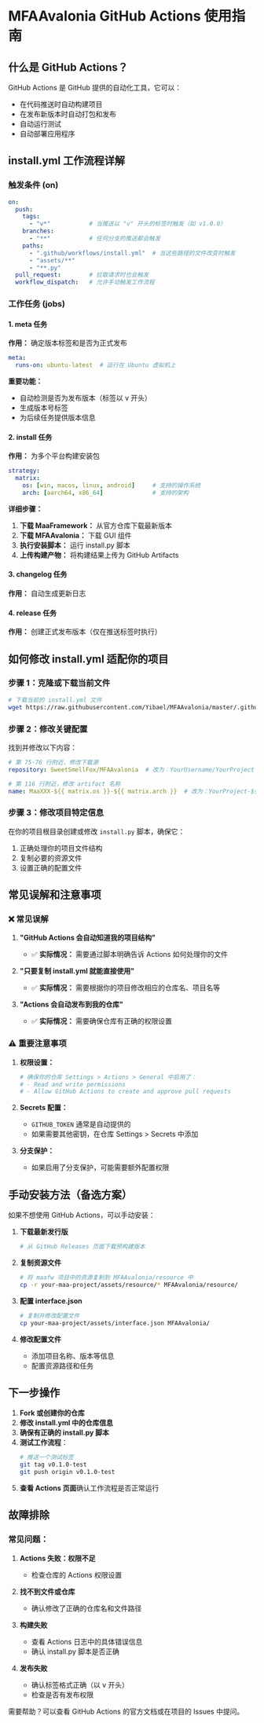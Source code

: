 # MFAAvalonia GitHub Actions 使用指南

## 什么是 GitHub Actions？

GitHub Actions 是 GitHub 提供的自动化工具，它可以：
- 在代码推送时自动构建项目
- 在发布新版本时自动打包和发布
- 自动运行测试
- 自动部署应用程序

## install.yml 工作流程详解

### 触发条件 (on)
```yaml
on:
  push:
    tags:
      - "v*"           # 当推送以 "v" 开头的标签时触发（如 v1.0.0）
    branches:
      - "**"           # 任何分支的推送都会触发
    paths:
      - ".github/workflows/install.yml"  # 当这些路径的文件改变时触发
      - "assets/**"
      - "**.py"
  pull_request:        # 拉取请求时也会触发
  workflow_dispatch:   # 允许手动触发工作流程
```

### 工作任务 (jobs)

#### 1. meta 任务
**作用：** 确定版本标签和是否为正式发布

```yaml
meta:
  runs-on: ubuntu-latest  # 运行在 Ubuntu 虚拟机上
```

**重要功能：**
- 自动检测是否为发布版本（标签以 v 开头）
- 生成版本号标签
- 为后续任务提供版本信息

#### 2. install 任务
**作用：** 为多个平台构建安装包

```yaml
strategy:
  matrix:
    os: [win, macos, linux, android]     # 支持的操作系统
    arch: [aarch64, x86_64]              # 支持的架构
```

**详细步骤：**
1. **下载 MaaFramework：** 从官方仓库下载最新版本
2. **下载 MFAAvalonia：** 下载 GUI 组件
3. **执行安装脚本：** 运行 install.py 脚本
4. **上传构建产物：** 将构建结果上传为 GitHub Artifacts

#### 3. changelog 任务
**作用：** 自动生成更新日志

#### 4. release 任务
**作用：** 创建正式发布版本（仅在推送标签时执行）

## 如何修改 install.yml 适配你的项目

### 步骤 1：克隆或下载当前文件
```bash
# 下载当前的 install.yml 文件
wget https://raw.githubusercontent.com/Yibael/MFAAvalonia/master/.github/workflows/install.yml
```

### 步骤 2：修改关键配置

找到并修改以下内容：

```yaml
# 第 75-76 行附近，修改下载源
repository: SweetSmellFox/MFAAvalonia  # 改为：YourUsername/YourProject

# 第 116 行附近，修改 artifact 名称
name: MaaXXX-${{ matrix.os }}-${{ matrix.arch }}  # 改为：YourProject-${{ matrix.os }}-${{ matrix.arch }}
```

### 步骤 3：修改项目特定信息

在你的项目根目录创建或修改 `install.py` 脚本，确保它：
1. 正确处理你的项目文件结构
2. 复制必要的资源文件
3. 设置正确的配置文件

## 常见误解和注意事项

### ❌ 常见误解
1. **"GitHub Actions 会自动知道我的项目结构"**
   - ✅ **实际情况：** 需要通过脚本明确告诉 Actions 如何处理你的文件

2. **"只要复制 install.yml 就能直接使用"**
   - ✅ **实际情况：** 需要根据你的项目修改相应的仓库名、项目名等

3. **"Actions 会自动发布到我的仓库"**
   - ✅ **实际情况：** 需要确保仓库有正确的权限设置

### ⚠️ 重要注意事项

1. **权限设置：**
   ```yaml
   # 确保你的仓库 Settings > Actions > General 中启用了：
   # - Read and write permissions
   # - Allow GitHub Actions to create and approve pull requests
   ```

2. **Secrets 配置：**
   - `GITHUB_TOKEN` 通常是自动提供的
   - 如果需要其他密钥，在仓库 Settings > Secrets 中添加

3. **分支保护：**
   - 如果启用了分支保护，可能需要额外配置权限

## 手动安装方法（备选方案）

如果不想使用 GitHub Actions，可以手动安装：

1. **下载最新发行版**
   ```bash
   # 从 GitHub Releases 页面下载预构建版本
   ```

2. **复制资源文件**
   ```bash
   # 将 maafw 项目中的资源复制到 MFAAvalonia/resource 中
   cp -r your-maa-project/assets/resource/* MFAAvalonia/resource/
   ```

3. **配置 interface.json**
   ```bash
   # 复制并修改配置文件
   cp your-maa-project/assets/interface.json MFAAvalonia/
   ```

4. **修改配置文件**
   - 添加项目名称、版本等信息
   - 配置资源路径和任务

## 下一步操作

1. **Fork 或创建你的仓库**
2. **修改 install.yml 中的仓库信息**
3. **确保有正确的 install.py 脚本**
4. **测试工作流程**：
   ```bash
   # 推送一个测试标签
   git tag v0.1.0-test
   git push origin v0.1.0-test
   ```
5. **查看 Actions 页面**确认工作流程是否正常运行

## 故障排除

### 常见问题：

1. **Actions 失败：权限不足**
   - 检查仓库的 Actions 权限设置

2. **找不到文件或仓库**
   - 确认修改了正确的仓库名和文件路径

3. **构建失败**
   - 查看 Actions 日志中的具体错误信息
   - 确认 install.py 脚本是否正确

4. **发布失败**
   - 确认标签格式正确（以 v 开头）
   - 检查是否有发布权限

需要帮助？可以查看 GitHub Actions 的官方文档或在项目的 Issues 中提问。